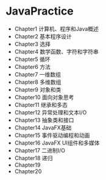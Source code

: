 # JavaPractice
- Chapter1 计算机、程序和Java概述
- Chapter2 基本程序设计
- Chapter3 选择
- Chapter4 数学函数、字符和字符串
- Chapter5 循环
- Chapter6 方法
- Chapter7 一维数组
- Chapter8 多维数组
- Chapter9 对象和类
- Chapter10 面向对象思考
- Chapter11 继承和多态
- Chapter12 异常处理和文本I/O
- Chapter13 抽象类和接口
- Chapter14 JavaFX基础
- Chapter15 事件驱动编程和动画
- Chapter16 JavaFX UI组件和多媒体
- Chapter17 二进制I/O
- Chapter18 递归
- Chapter19 
- Chapter20

